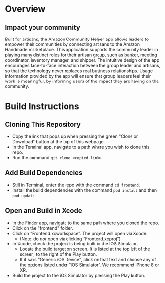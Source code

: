 # Overview
## Impact your community

Built for artisans, the Amazon Community Helper app allows leaders to empower their communities by connecting artisans to the Amazon Handmade marketplace. This application supports the community leader in playing many distinct roles for their artisan group, such as banker, meeting coordinator, inventory manager, and shipper. The intuitive design of the app encourages face-to-face interaction between the group leader and artisans, so that the technology never replaces real business relationships. Usage information provided by the app will ensure that group leaders feel their work is meaningful, by informing users of the impact they are having on the community.

# Build Instructions
## Cloning This Repository
* Copy the link that pops up when pressing the green "Clone or Download" button at the top of this webpage.
* In the Terminal app, navigate to a path where you wish to clone this repo.
* Run the command `git clone <copied link>`.
## Add Build Dependencies
* Still in Terminal, enter the repo with the command `cd frontend`.
* Install the build dependencies with the command `pod install` and then `pod update`.
## Open and Build in Xcode
* In the Finder app, navigate to the same path where you cloned the repo.
* Click on the "frontend" folder.
* Click on “Frontend.xcworkspace”. The project will open via Xcode.
    * (Note: do *not* open via clicking “Frontend.xcproj”)
* In Xcode, check the project is being built to the iOS Simulator.
    * Locate the build target on screen. It is listed at the top left of the screen, to the right of the Play button.
    * If it says “Generic iOS Device", click on that text and choose any of the options listed under “iOS Simulator”. We recommend iPhone 8 or XR.
* Build the project to the iOS Simulator by pressing the Play button.
